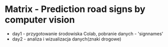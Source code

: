 # Matrix - Prediction road signs by computer vision

* day1 - przygotowanie środowiska Colab, pobranie danych - 'signnames'
* day2 - analiza i wizualizacja danych(znaki drogowe)
